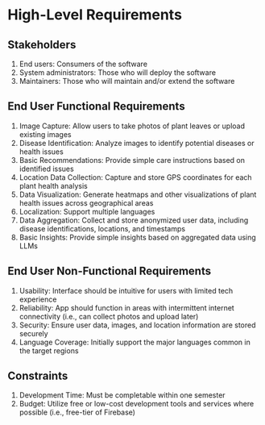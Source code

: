 # High-Level Requirements

## Stakeholders
1. End users: Consumers of the software 
2. System administrators: Those who will deploy the software
3. Maintainers: Those who will maintain and/or extend the software

## End User Functional Requirements
1. Image Capture: Allow users to take photos of plant leaves or upload existing images
1. Disease Identification: Analyze images to identify potential diseases or health issues
1. Basic Recommendations: Provide simple care instructions based on identified issues
1. Location Data Collection: Capture and store GPS coordinates for each plant health analysis
1. Data Visualization: Generate heatmaps and other visualizations of plant health issues across geographical areas
1. Localization: Support multiple languages
1. Data Aggregation: Collect and store anonymized user data, including disease identifications, locations, and timestamps
1. Basic Insights: Provide simple insights based on aggregated data using LLMs

## End User Non-Functional Requirements
1. Usability: Interface should be intuitive for users with limited tech experience
1. Reliability: App should function in areas with intermittent internet connectivity (i.e., can collect photos and upload later)
1. Security: Ensure user data, images, and location information are stored securely
1. Language Coverage: Initially support the major languages common in the target regions

## Constraints
1. Development Time: Must be completable within one semester
1. Budget: Utilize free or low-cost development tools and services where possible (i.e., free-tier of Firebase)
